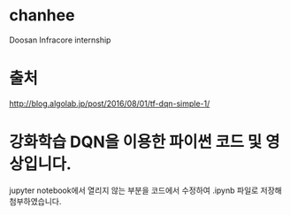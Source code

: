 # chanhee
Doosan Infracore internship

# 출처 
http://blog.algolab.jp/post/2016/08/01/tf-dqn-simple-1/

# 강화학습 DQN을 이용한 파이썬 코드 및 영상입니다.
jupyter notebook에서 열리지 않는 부분을 코드에서 수정하여 .ipynb 파일로 저장해 첨부하였습니다.
